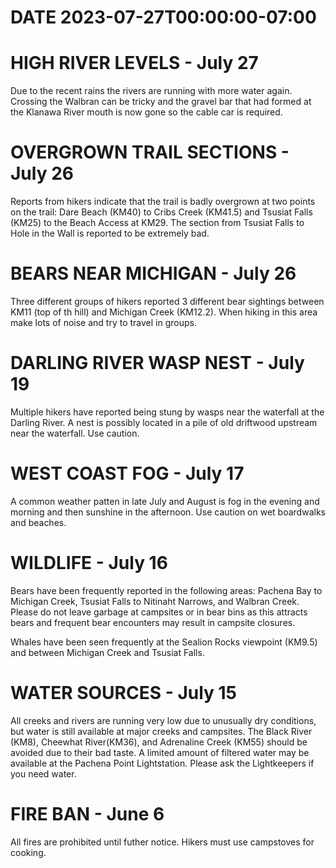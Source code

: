 # DATE 2023-07-27T00:00:00-07:00

# HIGH RIVER LEVELS - July 27
Due to the recent rains the rivers are running with more water again. Crossing the Walbran can be tricky and the gravel bar that had formed at the Klanawa River mouth is now gone so the cable car is required.

# OVERGROWN TRAIL SECTIONS - July 26
Reports from hikers indicate that the trail is badly overgrown at two points on the trail: Dare Beach (KM40) to Cribs Creek (KM41.5) and Tsusiat Falls (KM25) to the Beach Access at KM29. The section from Tsusiat Falls to Hole in the Wall is reported to be extremely bad.

# BEARS NEAR MICHIGAN - July 26
Three different groups of hikers reported 3 different bear sightings between KM11 (top of th hill) and Michigan Creek (KM12.2). When hiking in this area make lots of noise and try to travel in groups.

# DARLING RIVER WASP NEST - July 19
Multiple hikers have reported being stung by wasps near the waterfall at the Darling River. A nest is possibly located in a pile of old driftwood upstream near the waterfall. Use caution.

# WEST COAST FOG - July 17
A common weather patten in late July and August is fog in the evening and morning and then sunshine in the afternoon. Use caution on wet boardwalks and beaches.

# WILDLIFE - July 16
Bears have been frequently reported in the following areas: Pachena Bay to Michigan Creek, Tsusiat Falls to Nitinaht Narrows, and Walbran Creek. Please do not leave garbage at campsites or in bear bins as this attracts bears and frequent bear encounters may result in campsite closures.

Whales have been seen frequently at the Sealion Rocks viewpoint (KM9.5) and between Michigan Creek and Tsusiat Falls. 

# WATER SOURCES - July 15
All creeks and rivers are running very low due to unusually dry conditions, but water is still available at major creeks and campsites. The Black River (KM8), Cheewhat River(KM36), and Adrenaline Creek (KM55) should be avoided due to their bad taste. A limited amount of filtered water may be available at the Pachena Point Lightstation. Please ask the Lightkeepers if you need water. 

# FIRE BAN - June 6
All fires are prohibited until futher notice. Hikers must use campstoves for cooking.


